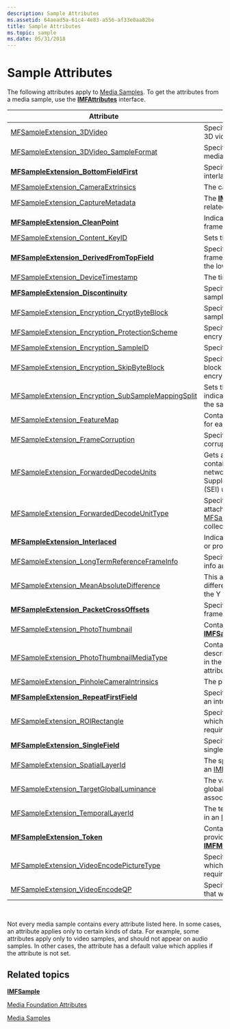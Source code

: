 ```yaml
---
description: Sample Attributes
ms.assetid: 64aead5a-61c4-4e83-a556-af33e0aa82be
title: Sample Attributes
ms.topic: sample
ms.date: 05/31/2018
---
```


# Sample Attributes

The following attributes apply to [Media Samples](media-samples.md). To get the attributes from a media sample, use the [**IMFAttributes**](/windows/desktop/api/mfobjects/nn-mfobjects-imfattributes) interface.



| Attribute                                                                                                      | Description                                                                                                                                                                                                                                        |
|----------------------------------------------------------------------------------------------------------------|----------------------------------------------------------------------------------------------------------------------------------------------------------------------------------------------------------------------------------------------------|
| [MFSampleExtension\_3DVideo](mfsampleextension-3dvideo.md)                                                    | Specifies whether a media sample contains a 3D video frame.                                                                                                                                                                                        |
| [MFSampleExtension\_3DVideo\_SampleFormat](mfsampleextension-3dvideo-sampleformat.md)                         | Specifies how a 3D video frame is stored in a media sample.                                                                                                                                                                                        |
| [**MFSampleExtension\_BottomFieldFirst**](mfsampleextension-bottomfieldfirst-attribute.md)                    | Specifies the field dominance for an interlaced video frame.                                                                                                                                                                                       |
| [MFSampleExtension\_CameraExtrinsics](mfsampleextension-cameraextrinsics.md)                                  | The camera extrinsics for the sample.                                                                                                                                                                                                              |
| [MFSampleExtension\_CaptureMetadata](mfsampleextension-capturemetadata.md)                                    | The [**IMFAttributes**](/windows/desktop/api/mfobjects/nn-mfobjects-imfattributes) store for all the metadata related to the capture pipeline.                                                                                                                                             |
| [**MFSampleExtension\_CleanPoint**](mfsampleextension-cleanpoint-attribute.md)                                | Indicates whether a video sample is a key frame.                                                                                                                                                                                                   |
| [MFSampleExtension\_Content\_KeyID](mfsampleextension-content-keyid.md)                                       | Sets the Key ID for the sample.                                                                                                                                                                                                                    |
| [**MFSampleExtension\_DerivedFromTopField**](mfsampleextension-derivedfromtopfield-attribute.md)              | Specifies whether a deinterlaced video frame was derived from the upper field or the lower field.                                                                                                                                                  |
| [MFSampleExtension\_DeviceTimestamp](mfsampleextension-devicetimestamp.md)                                    | The time stamp from the device driver.                                                                                                                                                                                                             |
| [**MFSampleExtension\_Discontinuity**](mfsampleextension-discontinuity-attribute.md)                          | Specifies whether a media sample is the first sample after a gap in the stream.                                                                                                                                                                    |
| [MFSampleExtension\_Encryption\_CryptByteBlock](mfsampleextension-encryption-cryptbyteblock.md)               | Specifies the encrypted byte block size for sample-based pattern encryption.                                                                                                                                                                       |
| [MFSampleExtension\_Encryption\_ProtectionScheme](mfsampleextension-encryption-protectionscheme.md)           | Specifies the protection scheme for encrypted samples.                                                                                                                                                                                             |
| [MFSampleExtension\_Encryption\_SampleID](mfsampleextension-encryption-sampleid.md)                           | Specifies the ID of an encrypted sample.                                                                                                                                                                                                           |
| [MFSampleExtension\_Encryption\_SkipByteBlock](mfsampleextension-encryption-skipbyteblock.md)                 | Specifies the clear (non-encrypted) byte block size for sample-based pattern encryption.                                                                                                                                                           |
| [MFSampleExtension\_Encryption\_SubSampleMappingSplit](mfsampleextension-encryption-subsamplemappingsplit.md) | Sets the sub-sample mapping for the sample indicating the clear and encrypted bytes in the sample data.                                                                                                                                            |
| [MFSampleExtension\_FeatureMap](mfsampleextension-featuremap.md)<br/>                                                                    | Contains one MACROBLOCK_DATA structure for each macroblock in the input frame. <br/>                                                                                                                                                                                                                                                                  |
| [MFSampleExtension\_FrameCorruption](mfsampleextension-framecorruption.md)                                    | Specifies whether a video frame is corrupted.                                                                                                                                                                                                      |
| [MFSampleExtension\_ForwardedDecodeUnits](mfsampleextension-forwardeddecodeunits.md)                          | Gets an object of type [**IMFCollection**](/windows/desktop/api/mfobjects/nn-mfobjects-imfcollection) containing [**IMFSample**](/windows/desktop/api/mfobjects/nn-mfobjects-imfsample) objects which contain network abstraction layer units (NALUs) and Supplemental Enhancement Information (SEI) units forwarded by a decoder. |
| [MFSampleExtension\_ForwardedDecodeUnitType](mfsampleextension-forwardeddecodeunittype.md)                    | Specifies the type, NALU or SEI, of a unit attached to an [**IMFSample**](/windows/desktop/api/mfobjects/nn-mfobjects-imfsample) in a [MFSampleExtension\_ForwardedDecodeUnits](mfsampleextension-forwardeddecodeunits.md) collection.                                                    |
| [**MFSampleExtension\_Interlaced**](mfsampleextension-interlaced-attribute.md)                                | Indicates whether a video frame is interlaced or progressive.                                                                                                                                                                                      |
| [MFSampleExtension\_LongTermReferenceFrameInfo](mfsampleextension-longtermreferenceframeinfo.md)              | Specifies Long Term Reference (LTR) frame info and is returned on the output sample.                                                                                                                                                               |
| [MFSampleExtension\_MeanAbsoluteDifference](mfsampleextension-meanabsolutedifference.md)                      | This attribute returns the mean absolute difference (MAD) across all macro-blocks in the Y plane.                                                                                                                                                  |
| [**MFSampleExtension\_PacketCrossOffsets**](mfsampleextension-packetcrossoffsets-attribute.md)                | Specifies the payload boundaries for a frame. This applies to encrypted samples.                                                                                                                                                                   |
| [MFSampleExtension\_PhotoThumbnail](mfsampleextension-photothumbnail.md)                                      | Contains the photo thumbnail of a [**IMFSample**](/windows/desktop/api/mfobjects/nn-mfobjects-imfsample).                                                                                                                                                                                  |
| [MFSampleExtension\_PhotoThumbnailMediaType](mfsampleextension-photothumbnailmediatype.md)                    | Contains the [**IMFMediaType**](/windows/desktop/api/mfobjects/nn-mfobjects-imfmediatype) which describes the image format type contained in the [MFSampleExtension\_PhotoThumbnail](mfsampleextension-photothumbnail.md) attribute.                                                      |
| [MFSampleExtension\_PinholeCameraIntrinsics](mfsampleextension-pinholecameraintrinsics.md)                    | The pinhole camera intrinsics for the sample.                                                                                                                                                                                                      |
| [**MFSampleExtension\_RepeatFirstField**](mfsampleextension-repeatfirstfield-attribute.md)                    | Specifies whether to repeat the first field in an interlaced frame.                                                                                                                                                                                |
| [MFSampleExtension\_ROIRectangle](mfsampleextension-roirectangle.md)                                          | Specifies the bounds of the region of interest which indicates the region of the frame that requires different quality.                                                                                                                            |
| [**MFSampleExtension\_SingleField**](mfsampleextension-singlefield-attribute.md)                              | Specifies whether a video sample contains a single field or two interleaved fields                                                                                                                                                                 |
| [MFSampleExtension\_SpatialLayerId](mfsampleextension-spatiallayerid.md)<br/>                                                                    | The spatial layer ID of the data contained in an [IMFSample](/windows/win32/api/mfobjects/nn-mfobjects-imfsample). <br/>                                                                                                                                                                                                                                                                  |
| [MFSampleExtension\_TargetGlobalLuminance](mfsampleextension-targetgloballuminance.md)                        | The value in Nits that specifies the targeted global backlight luminance for the associated video frame.                                                                                                                                           |
| [MFSampleExtension\_TemporalLayerId](mfsampleextension-temporallayerid.md)<br/>                                                                    | The temporal layer ID of the data contained in an [IMFSample](/windows/win32/api/mfobjects/nn-mfobjects-imfsample). <br/>                                                                                                                                                                                                                                                                  |
| [**MFSampleExtension\_Token**](mfsampleextension-token-attribute.md)                                          | Contains a pointer to the token that was provided to the [**IMFMediaStream::RequestSample**](/windows/desktop/api/mfidl/nf-mfidl-imfmediastream-requestsample) method.                                                                                                             |
| [MFSampleExtension\_VideoEncodePictureType](mfsampleextension-videoencodepicturetype.md)                      | Specifies the bounds of the region of interest which indicates the region of the frame that requires different quality.                                                                                                                            |
| [MFSampleExtension\_VideoEncodeQP](mfsampleextension-videoencodeqp.md)                                        | Specifies the quantization parameter (QP) that was used to encode a video sample.                                                                                                                                                                  |



 

Not every media sample contains every attribute listed here. In some cases, an attribute applies only to certain kinds of data. For example, some attributes apply only to video samples, and should not appear on audio samples. In other cases, the attribute has a default value which applies if the attribute is not set.

## Related topics

<dl> <dt>

[**IMFSample**](/windows/desktop/api/mfobjects/nn-mfobjects-imfsample)
</dt> <dt>

[Media Foundation Attributes](media-foundation-attributes.md)
</dt> <dt>

[Media Samples](media-samples.md)
</dt> </dl>

 

 



